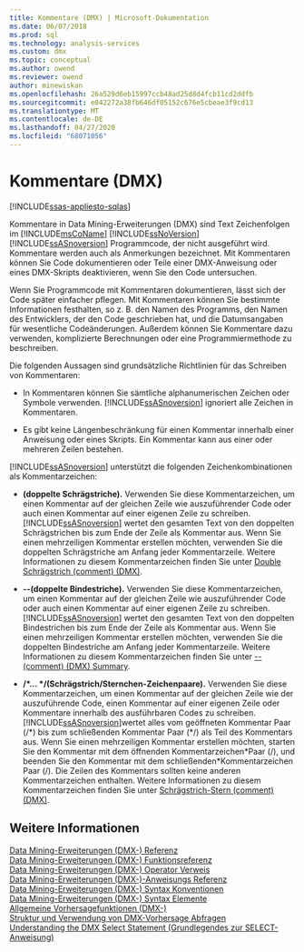 ```yaml
---
title: Kommentare (DMX) | Microsoft-Dokumentation
ms.date: 06/07/2018
ms.prod: sql
ms.technology: analysis-services
ms.custom: dmx
ms.topic: conceptual
ms.author: owend
ms.reviewer: owend
author: minewiskan
ms.openlocfilehash: 26a529d6eb15997ccb48ad25d8d4fcb11cd2ddfb
ms.sourcegitcommit: e042272a38fb646df05152c676e5cbeae3f9cd13
ms.translationtype: MT
ms.contentlocale: de-DE
ms.lasthandoff: 04/27/2020
ms.locfileid: "68071056"
---
```

# <a name="comments-dmx"></a>Kommentare (DMX)
[!INCLUDE[ssas-appliesto-sqlas](../includes/ssas-appliesto-sqlas.md)]

  Kommentare in Data Mining-Erweiterungen (DMX) sind Text Zeichenfolgen im [!INCLUDE[msCoName](../includes/msconame-md.md)] [!INCLUDE[ssNoVersion](../includes/ssnoversion-md.md)] [!INCLUDE[ssASnoversion](../includes/ssasnoversion-md.md)] Programmcode, der nicht ausgeführt wird. Kommentare werden auch als Anmerkungen bezeichnet. Mit Kommentaren können Sie Code dokumentieren oder Teile einer DMX-Anweisung oder eines DMX-Skripts deaktivieren, wenn Sie den Code untersuchen.  
  
 Wenn Sie Programmcode mit Kommentaren dokumentieren, lässt sich der Code später einfacher pflegen. Mit Kommentaren können Sie bestimmte Informationen festhalten, so z. B. den Namen des Programms, den Namen des Entwicklers, der den Code geschrieben hat, und die Datumsangaben für wesentliche Codeänderungen. Außerdem können Sie Kommentare dazu verwenden, komplizierte Berechnungen oder eine Programmiermethode zu beschreiben.  
  
 Die folgenden Aussagen sind grundsätzliche Richtlinien für das Schreiben von Kommentaren:  
  
-   In Kommentaren können Sie sämtliche alphanumerischen Zeichen oder Symbole verwenden. [!INCLUDE[ssASnoversion](../includes/ssasnoversion-md.md)] ignoriert alle Zeichen in Kommentaren.  
  
-   Es gibt keine Längenbeschränkung für einen Kommentar innerhalb einer Anweisung oder eines Skripts. Ein Kommentar kann aus einer oder mehreren Zeilen bestehen.  
  
 [!INCLUDE[ssASnoversion](../includes/ssasnoversion-md.md)] unterstützt die folgenden Zeichenkombinationen als Kommentarzeichen:  
  
-   **(doppelte Schrägstriche).** Verwenden Sie diese Kommentarzeichen, um einen Kommentar auf der gleichen Zeile wie auszuführender Code oder auch einen Kommentar auf einer eigenen Zeile zu schreiben. [!INCLUDE[ssASnoversion](../includes/ssasnoversion-md.md)] wertet den gesamten Text von den doppelten Schrägstrichen bis zum Ende der Zeile als Kommentar aus. Wenn Sie einen mehrzeiligen Kommentar erstellen möchten, verwenden Sie die doppelten Schrägstriche am Anfang jeder Kommentarzeile. Weitere Informationen zu diesem Kommentarzeichen finden Sie unter [Double Schrägstrich &#40;comment&#41; &#40;DMX&#41;](../dmx/double-slash-comment-dmx.md).  
  
-   **--(doppelte Bindestriche).** Verwenden Sie diese Kommentarzeichen, um einen Kommentar auf der gleichen Zeile wie auszuführender Code oder auch einen Kommentar auf einer eigenen Zeile zu schreiben. [!INCLUDE[ssASnoversion](../includes/ssasnoversion-md.md)] wertet den gesamten Text von den doppelten Bindestrichen bis zum Ende der Zeile als Kommentar aus. Wenn Sie einen mehrzeiligen Kommentar erstellen möchten, verwenden Sie die doppelten Bindestriche am Anfang jeder Kommentarzeile. Weitere Informationen zu diesem Kommentarzeichen finden Sie unter [--&#40;comment&#41; &#40;DMX&#41; Summary](../dmx/comment-dmx-summary.md).  
  
-   **/\*... \*/(Schrägstrich/Sternchen-Zeichenpaare).** Verwenden Sie diese Kommentarzeichen, um einen Kommentar auf der gleichen Zeile wie der auszuführende Code, einen Kommentar auf einer eigenen Zeile oder Kommentare innerhalb des ausführbaren Codes zu schreiben. [!INCLUDE[ssASnoversion](../includes/ssasnoversion-md.md)]wertet alles vom geöffneten Kommentar Paar (/*) bis zum schließenden Kommentar Paar (\*/) als Teil des Kommentars aus. Wenn Sie einen mehrzeiligen Kommentar erstellen möchten, starten Sie den Kommentar mit dem öffnenden Kommentarzeichen\*Paar (/), und beenden Sie den Kommentar mit dem schließenden\*Kommentarzeichen Paar (/). Die Zeilen des Kommentars sollten keine anderen Kommentarzeichen enthalten. Weitere Informationen zu diesem Kommentarzeichen finden Sie unter [Schrägstrich-Stern &#40;comment&#41; &#40;DMX&#41;](../dmx/slash-star-comment-dmx.md).  
  
## <a name="see-also"></a>Weitere Informationen  
 [Data Mining-Erweiterungen &#40;DMX-&#41; Referenz](../dmx/data-mining-extensions-dmx-reference.md)   
 [Data Mining-Erweiterungen &#40;DMX-&#41; Funktionsreferenz](../dmx/data-mining-extensions-dmx-function-reference.md)   
 [Data Mining-Erweiterungen &#40;DMX-&#41; Operator Verweis](../dmx/data-mining-extensions-dmx-operator-reference.md)   
 [Data Mining-Erweiterungen &#40;DMX-&#41;-Anweisungs Referenz](../dmx/data-mining-extensions-dmx-statements.md)   
 [Data Mining-Erweiterungen &#40;DMX-&#41; Syntax Konventionen](../dmx/data-mining-extensions-dmx-syntax-conventions.md)   
 [Data Mining-Erweiterungen &#40;DMX-&#41; Syntax Elemente](../dmx/data-mining-extensions-dmx-syntax-elements.md)   
 [Allgemeine Vorhersagefunktionen &#40;DMX-&#41;](../dmx/general-prediction-functions-dmx.md)   
 [Struktur und Verwendung von DMX-Vorhersage Abfragen](../dmx/structure-and-usage-of-dmx-prediction-queries.md)   
 [Understanding the DMX Select Statement (Grundlegendes zur SELECT-Anweisung)](../dmx/understanding-the-dmx-select-statement.md)  
  
  
